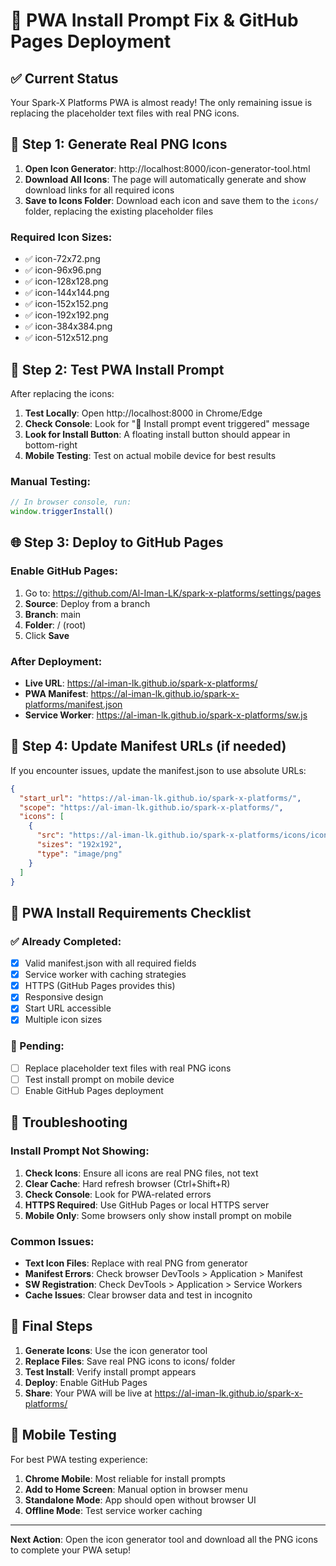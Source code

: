 # 🚀 PWA Install Prompt Fix & GitHub Pages Deployment

## ✅ Current Status
Your Spark-X Platforms PWA is almost ready! The only remaining issue is replacing the placeholder text files with real PNG icons.

## 🎨 Step 1: Generate Real PNG Icons

1. **Open Icon Generator**: http://localhost:8000/icon-generator-tool.html
2. **Download All Icons**: The page will automatically generate and show download links for all required icons
3. **Save to Icons Folder**: Download each icon and save them to the `icons/` folder, replacing the existing placeholder files

### Required Icon Sizes:
- ✅ icon-72x72.png
- ✅ icon-96x96.png  
- ✅ icon-128x128.png
- ✅ icon-144x144.png
- ✅ icon-152x152.png
- ✅ icon-192x192.png
- ✅ icon-384x384.png
- ✅ icon-512x512.png

## 📱 Step 2: Test PWA Install Prompt

After replacing the icons:

1. **Test Locally**: Open http://localhost:8000 in Chrome/Edge
2. **Check Console**: Look for "🎯 Install prompt event triggered" message
3. **Look for Install Button**: A floating install button should appear in bottom-right
4. **Mobile Testing**: Test on actual mobile device for best results

### Manual Testing:
```javascript
// In browser console, run:
window.triggerInstall()
```

## 🌐 Step 3: Deploy to GitHub Pages

### Enable GitHub Pages:
1. Go to: https://github.com/Al-Iman-LK/spark-x-platforms/settings/pages
2. **Source**: Deploy from a branch
3. **Branch**: main
4. **Folder**: / (root)
5. Click **Save**

### After Deployment:
- **Live URL**: https://al-iman-lk.github.io/spark-x-platforms/
- **PWA Manifest**: https://al-iman-lk.github.io/spark-x-platforms/manifest.json
- **Service Worker**: https://al-iman-lk.github.io/spark-x-platforms/sw.js

## 🔧 Step 4: Update Manifest URLs (if needed)

If you encounter issues, update the manifest.json to use absolute URLs:

```json
{
  "start_url": "https://al-iman-lk.github.io/spark-x-platforms/",
  "scope": "https://al-iman-lk.github.io/spark-x-platforms/",
  "icons": [
    {
      "src": "https://al-iman-lk.github.io/spark-x-platforms/icons/icon-192x192.png",
      "sizes": "192x192",
      "type": "image/png"
    }
  ]
}
```

## 🎯 PWA Install Requirements Checklist

### ✅ Already Completed:
- [x] Valid manifest.json with all required fields
- [x] Service worker with caching strategies  
- [x] HTTPS (GitHub Pages provides this)
- [x] Responsive design
- [x] Start URL accessible
- [x] Multiple icon sizes

### 🔄 Pending:
- [ ] Replace placeholder text files with real PNG icons
- [ ] Test install prompt on mobile device
- [ ] Enable GitHub Pages deployment

## 🐛 Troubleshooting

### Install Prompt Not Showing:
1. **Check Icons**: Ensure all icons are real PNG files, not text
2. **Clear Cache**: Hard refresh browser (Ctrl+Shift+R)
3. **Check Console**: Look for PWA-related errors
4. **HTTPS Required**: Use GitHub Pages or local HTTPS server
5. **Mobile Only**: Some browsers only show install prompt on mobile

### Common Issues:
- **Text Icon Files**: Replace with real PNG from generator
- **Manifest Errors**: Check browser DevTools > Application > Manifest
- **SW Registration**: Check DevTools > Application > Service Workers
- **Cache Issues**: Clear browser data and test in incognito

## 🚀 Final Steps

1. **Generate Icons**: Use the icon generator tool
2. **Replace Files**: Save real PNG icons to icons/ folder
3. **Test Install**: Verify install prompt appears
4. **Deploy**: Enable GitHub Pages
5. **Share**: Your PWA will be live at https://al-iman-lk.github.io/spark-x-platforms/

## 📱 Mobile Testing

For best PWA testing experience:
1. **Chrome Mobile**: Most reliable for install prompts
2. **Add to Home Screen**: Manual option in browser menu
3. **Standalone Mode**: App should open without browser UI
4. **Offline Mode**: Test service worker caching

---

**Next Action**: Open the icon generator tool and download all the PNG icons to complete your PWA setup!
